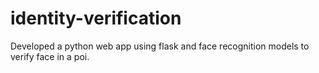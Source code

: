 # identity-verification
Developed a python web app using flask and face recognition models to verify face in a poi.
